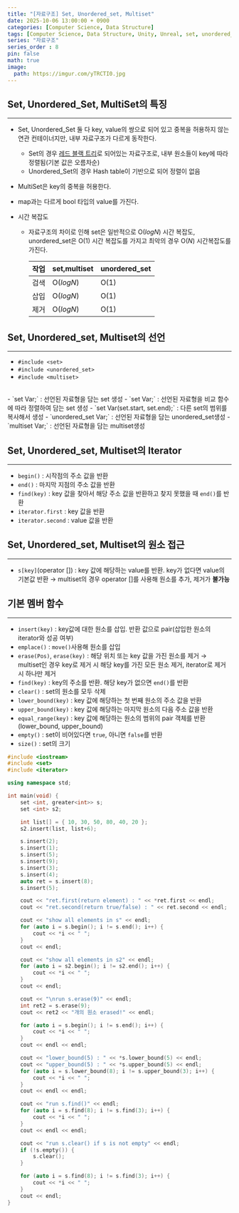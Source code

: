 ```yaml
---
title: "[자료구조] Set, Unordered_set, Multiset"
date: 2025-10-06 13:00:00 + 0900
categories: [Computer Science, Data Structure]
tags: [Computer Science, Data Structure, Unity, Unreal, set, unordered_set, multiset, 컴퓨터공학, 자료구조, 유니티, 언리얼, 셋, 해시맵]
series: "자료구조"
series_order : 8
pin: false
math: true
image:
  path: https://imgur.com/yTRCTI0.jpg
---
```


## Set, Unordered_Set, MultiSet의 특징

---

- Set, Unordered_Set 둘 다 key, value의 쌍으로 되어 있고 중복을 허용하지 않는 연관 컨테이너지만, 내부 자료구조가 다르게 동작한다.
  - Set의 경우 [레드 블랙 트리](https://ko.wikipedia.org/wiki/%EB%A0%88%EB%93%9C-%EB%B8%94%EB%9E%99_%ED%8A%B8%EB%A6%AC)로 되어있는 자료구조로, 내부 원소들이 key에 따라 정렬됨(기본 값은 오름차순)
  - Unordered_Set의 경우 Hash table이 기반으로 되어 정렬이 없음
- MultiSet은 key의 중복을 허용한다.
- map과는 다르게 bool 타입의 value를 가진다.
  
- 시간 복잡도
  - 자료구조의 차이로 인해 set은 일반적으로 O($log{N}$) 시간 복잡도, unordered_set은 O($1$) 시간 복잡도를 가지고 최악의 경우 O($N$) 시간복잡도를 가진다.

    | 작업  | set,multiset | unordered_set |
    | :---: | ------------ | ------------- |
    | 검색  | O($log{N}$)  | O($1$)        |
    | 삽입  | O($log{N}$)  | O($1$)        |
    | 제거  | O($log{N}$)  | O($1$)        |

## Set, Unordered_set, Multiset의 선언

---

- `#include <set>`
- `#include <unordered_set>`
- `#include <multiset>`
<br>
- `set<Type> Var;` : 선언된 자료형을 담는 set 생성
- `set<Type, Compare Func> Var;` : 선언된 자료형을 비교 함수에 따라 정렬하여 담는 set 생성
- `set<Type> Var(set.start, set.end);` : 다른 set의 범위를 복사해서 생성
- `unordered_set<Type> Var;` : 선언된 자료형을 담는 unordered_set생성
- `multiset<Type> Var;` : 선언된 자료형을 담는 multiset생성

## Set, Unordered_set, Multiset의 Iterator

---

- `begin()` : 시작점의 주소 값을 반환
- `end()` : 마지막 지점의 주소 값을 반환
- `find(key)` : key 값을 찾아서 해당 주소 값을 반환하고 찾지 못했을 때 `end()`를 반환
- `iterator.first` : key 값을 반환
- `iterator.second` : value 값을 반환

## Set, Unordered_set, Multiset의 원소 접근

---

- `s[key]`(operator []) : key 값에 해당하는 value를 반환. key가 없다면 value의 기본값 반환
    → multiset의 경우 operator []를 사용해 원소를 추가, 제거가 **불가능**

## 기본 멤버 함수

---

- `insert(key)` : key값에 대한 원소를 삽입. 반환 값으로 pair(삽입한 원소의 iterator와 성공 여부)
- `emplace()` : `move()`사용해 원소를 삽입
- `erase(Pos)`, `erase(key)` : 해당 위치 또는 key 값을 가진 원소를 제거
    → multiset인 경우 key로 제거 시 해당 key를 가진 모든 원소 제거, iterator로 제거 시 하나만 제거
- `find(key)` : key의 주소를 반환. 해당 key가 없으면 `end()`를 반환
- `clear()` : set의 원소를 모두 삭제
- `lower_bound(key)` : key 값에 해당하는 첫 번째 원소의 주소 값을 반환
- `upper_bound(key)` : key 값에 해당하는 마지막 원소의 다음 주소 값을 반환
- `equal_range(key)` : key 값에 해당하는 원소의 범위의 pair 객체를 반환(lower_bound, upper_bound)
- `empty()` : set이 비어있다면 `true`, 아니면 `false`를 반환
- `size()` : set의 크기

```cpp
#include <iostream>
#include <set>
#include <iterator>

using namespace std;

int main(void) {
    set <int, greater<int>> s;
    set <int> s2;

    int list[] = { 10, 30, 50, 80, 40, 20 };
    s2.insert(list, list+6);

    s.insert(2);
    s.insert(1);
    s.insert(5);
    s.insert(9);
    s.insert(3);
    s.insert(4);
    auto ret = s.insert(8);
    s.insert(5);

    cout << "ret.first(return element) : " << *ret.first << endl;
    cout << "ret.second(return true/false) : " << ret.second << endl;

    cout << "show all elements in s" << endl;
    for (auto i = s.begin(); i != s.end(); i++) {
        cout << *i << " ";
    }
    cout << endl;

    cout << "show all elements in s2" << endl;
    for (auto i = s2.begin(); i != s2.end(); i++) {
        cout << *i << " ";
    }
    cout << endl;

    cout << "\nrun s.erase(9)" << endl;
    int ret2 = s.erase(9);
    cout << ret2 << "개의 원소 erased!" << endl;

    for (auto i = s.begin(); i != s.end(); i++) {
        cout << *i << " ";
    }
    cout << endl << endl;

    cout << "lower_bound(5) : " << *s.lower_bound(5) << endl;
    cout << "upper_bound(5) : " << *s.upper_bound(5) << endl;
    for (auto i = s.lower_bound(8); i != s.upper_bound(3); i++) {
        cout << *i << " ";
    }
    cout << endl << endl;

    cout << "run s.find()" << endl;
    for (auto i = s.find(8); i != s.find(3); i++) {
        cout << *i << " ";
    }
    cout << endl << endl;

    cout << "run s.clear() if s is not empty" << endl;
    if (!s.empty()) {
        s.clear();
    }

    for (auto i = s.find(8); i != s.find(3); i++) {
        cout << *i << " ";
    }
    cout << endl;
}
```
